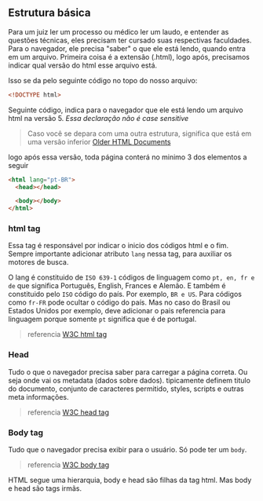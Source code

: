 ## Estrutura básica

Para um juiz ler um processo ou médico ler um laudo, e entender as questões técnicas, eles precisam ter cursado suas
respectivas faculdades. Para o navegador, ele precisa "saber" o que ele está lendo, quando entra em um arquivo. Primeira
coisa é a extensão (.html), logo após, precisamos indicar qual versão do html esse arquivo está.

Isso se da pelo seguinte código no topo do nosso arquivo:

```html
<!DOCTYPE html>
```

Seguinte código, indica para o navegador que ele está lendo um arquivo html na versão 5. _Essa declaração não é case sensitive_

> Caso você se depara com uma outra estrutura, significa que está em uma versão inferior [Older HTML Documents](https://www.w3schools.com/tags/tag_doctype.asp)

logo após essa versão, toda página conterá no minimo 3 dos elementos a seguir

```html
<html lang="pt-BR">
  <head></head>

  <body></body>
</html>
```

### html tag

Essa tag é responsável por indicar o inicio dos códigos html e o fim. Sempre importante adicionar atributo `lang` nessa tag,
para auxiliar os motores de busca.

O lang é constituido de `ISO 639-1` códigos de linguagem como `pt, en, fr e de` que significa Português, English, Frances e Alemão.
E também é constituido pelo `ISO` código do país. Por exemplo, `BR e US`. Para códigos como `fr-FR` pode ocultar o código do país.
Mas no caso do Brasil ou Estados Unidos por exemplo, deve adicionar o pais referencia para linguagem porque somente `pt` significa que é de portugal.

> referencia [W3C html tag](https://www.w3schools.com/tags/tag_html.asp)

### Head

Tudo o que o navegador precisa saber para carregar a página correta. Ou seja onde vai os metadata (dados sobre dados).
tipicamente definem titulo do documento, conjunto de caracteres permitido, styles, scripts e outras meta informações.

> referencia [W3C head tag](https://www.w3schools.com/tags/tag_head.asp)

### Body tag

Tudo que o navegador precisa exibir para o usuário. Só pode ter um `body`.

> referencia [W3C body tag](https://www.w3schools.com/tags/tag_body.asp)

HTML segue uma hierarquia, body e head são filhas da tag html. Mas body e head são tags irmãs.
